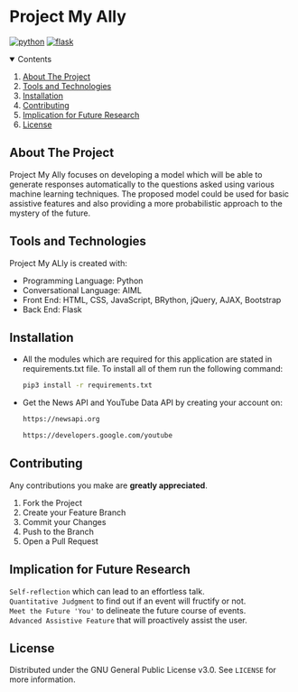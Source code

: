 # Project My Ally

[![python](https://img.shields.io/badge/python-3.6.0-orange)](https://www.python.org/downloads/release/python-360/)
[![flask](https://img.shields.io/badge/flask-2.0.0-blue)](https://pypi.org/project/Flask/)


<details open="open">
  <summary>Contents</summary>
  <ol>
    <li><a href="#about-the-project">About The Project</a></li>
    <li><a href="#tools-and-technologies">Tools and Technologies</a></li>
    <li><a href="#installation">Installation</a></li>
    <li><a href="#contributing">Contributing</a></li>
    <li><a href="#implication-for-future-research">Implication for Future Research</a></li>
    <li><a href="#license">License</a></li>
  </ol>
</details>


<!-- ABOUT THE PROJECT -->
## About The Project

Project My Ally focuses on developing a model which will be able to generate responses automatically to the questions asked using various machine learning techniques. The proposed model could be used for basic assistive features and also providing a more probabilistic approach to the mystery of the future.


<!-- TOOLS and TECHNOLOGIES -->
## Tools and Technologies
Project My ALly is created with:
* Programming Language: Python
* Conversational Language: AIML
* Front End: HTML, CSS, JavaScript, BRython, jQuery, AJAX, Bootstrap
* Back End: Flask


<!-- INSTALLATION -->
## Installation

* All the modules which are required for this application are stated in requirements.txt file. To install all of them run the following command:

   ```sh
   pip3 install -r requirements.txt
   ```
* Get the News API and YouTube Data API  by creating your account on:
   ```sh
   https://newsapi.org
   ```
   ```sh
   https://developers.google.com/youtube
   ```


<!-- CONTRIBUTING -->
## Contributing

Any contributions you make are **greatly appreciated**.

1. Fork the Project
2. Create your Feature Branch
3. Commit your Changes
4. Push to the Branch
5. Open a Pull Request



<!-- IMPLICATION FOR FUTURE RESEARCH -->
## Implication for Future Research

`Self-reflection` which can lead to an effortless talk. <br>
`Quantitative Judgment` to find out if an event will fructify or not. <br>
`Meet the Future 'You'` to delineate the future course of events. <br>
`Advanced Assistive Feature` that will proactively assist the user.



<!-- LICENSE -->
## License

Distributed under the GNU General Public License v3.0. See `LICENSE` for more information.



